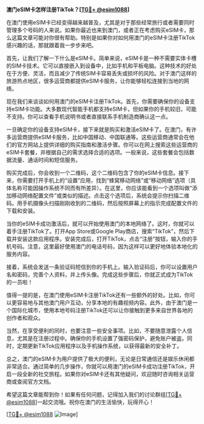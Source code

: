 **澳门eSIM卡怎样注册TikTok？[[TG💪+ @esim1088](https://t.me/s/esim1088)]**

在澳门使用eSIM卡已经变得越来越普及，尤其是对于那些经常旅行或者需要同时管理多个号码的人来说。如果你最近也来到澳门，或者正在考虑购买eSIM卡，那么这篇文章可能对你很有帮助。特别是如果你对如何用澳门的eSIM卡注册TikTok感兴趣的话，那就跟着我一步步来吧。

首先，让我们了解一下什么是eSIM卡。简单来说，eSIM卡是一种不需要实体卡槽的SIM卡技术。它可以直接嵌入到设备中，比如手机和平板电脑。这种技术的好处在于方便、灵活，而且减少了传统SIM卡容易丢失或损坏的风险。对于澳门这样的旅游热点地区，很多运营商都提供eSIM卡服务，让你能够轻松连接到当地的网络。

现在我们来谈谈如何用澳门的eSIM卡注册TikTok。首先，你需要确保你的设备支持eSIM卡功能。大多数现代智能手机都支持eSIM卡，但如果你的手机较旧，可能不支持。你可以查看手机说明书或者直接联系手机制造商确认这一点。

一旦确定你的设备支持eSIM卡，接下来就是购买和激活eSIM卡了。在澳门，有许多运营商提供eSIM卡服务，比如中国移动、中国联通等。这些运营商通常会在他们的官方网站上提供详细的购买指南和激活步骤。你可以在网上搜索这些运营商的eSIM卡套餐，并根据自己的需求选择合适的选项。一般来说，这些套餐会包括数据流量、通话时间和短信服务。

购买完成后，你会收到一个二维码，这个二维码包含了你的eSIM卡信息。接下来，你需要打开手机上的“设置”应用，找到“蜂窝移动网络”或“移动网络”选项（具体名称可能因操作系统不同而有所差异）。在这里，你应该能看到一个选项叫做“添加移动网络配置文件”或类似的描述。点击这个选项后，系统会提示你扫描二维码。用手机摄像头扫描刚刚收到的二维码，然后按照屏幕上的指示完成配置文件的下载和安装。

当你的eSIM卡成功激活后，就可以开始使用澳门的本地网络了。这时，你就可以着手注册TikTok了。打开App Store或Google Play商店，搜索“TikTok”，然后下载并安装这款应用程序。安装完成后，打开TikTok，点击“注册”按钮，输入你的手机号码。注意，这里最好使用澳门的电话号码，因为这样可以更好地体验本地化的服务内容。

接着，系统会发送一条验证码短信到你的手机上。输入验证码后，你可以设置用户名和密码，完善个人资料，并上传头像。完成这些步骤后，你就正式成为TikTok的一员啦！

值得一提的是，在澳门使用eSIM卡注册TikTok还有一些额外的好处。比如，你可以更容易地与其他澳门用户互动，分享本地的有趣视频内容。此外，由于澳门是一个国际化城市，使用本地号码注册TikTok还可以让你接触到更多来自世界各地的创作者和观众。

当然，在享受便利的同时，也要注意一些安全事项。比如，不要随意泄露个人信息，尤其是在注册过程中。确保你的手机设置了强密码保护，避免账户被盗。同时，定期更新TikTok应用程序以及手机操作系统，以获得最新的安全补丁。

总之，澳门的eSIM卡为用户提供了极大的便利，无论是日常通信还是娱乐休闲都非常适合。通过简单的几步操作，你就可以用澳门的eSIM卡成功注册TikTok，开启一段全新的社交旅程。如果你对eSIM卡还有其他疑问，欢迎随时咨询相关运营商或查阅官方文档。

希望这篇文章能帮到你！如果有任何问题，记得加入我们的讨论群组[[TG💪+ @esim1088](https://t.me/s/esim1088)]一起交流哦。祝你在澳门的生活愉快，玩得开心！

[[TG💪+ @esim1088](https://t.me/s/esim1088) ![Image](https://i.postimg.cc/4NQfJmqS/Snipaste-2025-05-13-00-14-12.png)]